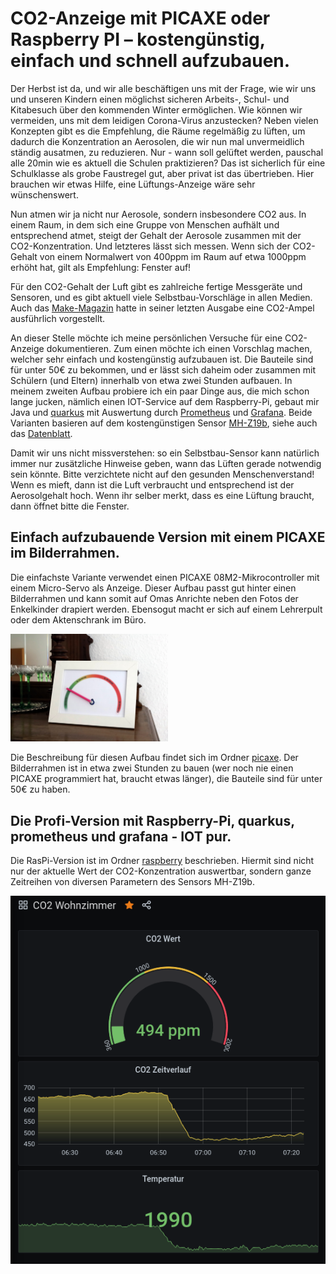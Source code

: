 # CO2-Anzeige mit PICAXE oder Raspberry PI – kostengünstig, einfach und schnell aufzubauen.

Der Herbst ist da, und wir alle beschäftigen uns mit der Frage, wie wir uns und unseren Kindern einen möglichst sicheren Arbeits-,
Schul- und Kitabesuch über den kommenden Winter ermöglichen. Wie können wir vermeiden, uns mit dem leidigen Corona-Virus anzustecken? Neben vielen Konzepten gibt es die Empfehlung, die Räume regelmäßig zu lüften, um dadurch die Konzentration an Aerosolen, die wir nun mal unvermeidlich ständig ausatmen, zu reduzieren. Nur - wann soll gelüftet werden, pauschal alle 20min wie es aktuell die Schulen praktizieren? Das ist sicherlich für eine Schulklasse als grobe Faustregel gut, aber privat ist das übertrieben. Hier brauchen wir etwas Hilfe, eine Lüftungs-Anzeige wäre sehr wünschenswert.

Nun atmen wir ja nicht nur Aerosole, sondern insbesondere CO2 aus. In einem Raum, in dem sich eine Gruppe von Menschen aufhält und entsprechend atmet, steigt der Gehalt der Aerosole zusammen mit der CO2-Konzentration. Und letzteres lässt sich messen. Wenn sich der CO2-Gehalt von einem Normalwert von 400ppm im Raum auf etwa 1000ppm erhöht hat, gilt als Empfehlung: Fenster auf!

Für den CO2-Gehalt der Luft gibt es zahlreiche fertige Messgeräte und Sensoren, und es gibt aktuell viele Selbstbau-Vorschläge in allen Medien. Auch das [Make-Magazin](https://www.heise.de/make/) hatte in seiner letzten Ausgabe eine CO2-Ampel ausführlich vorgestellt.

An dieser Stelle möchte ich meine persönlichen Versuche für eine CO2-Anzeige dokumentieren. Zum einen möchte ich einen Vorschlag machen, welcher sehr einfach und kostengünstig aufzubauen ist. Die Bauteile sind für unter 50€ zu bekommen, und er lässt sich daheim oder zusammen mit Schülern (und Eltern) innerhalb von etwa zwei Stunden aufbauen. In meinem zweiten Aufbau probiere ich ein paar Dinge aus, die mich schon lange jucken, nämlich einen IOT-Service auf dem Raspberry-Pi, gebaut mir Java und [quarkus](https://quarkus.io/) mit Auswertung durch [Prometheus](https://prometheus.io) und [Grafana](https://grafana.com). Beide Varianten basieren auf dem kostengünstigen Sensor [MH-Z19b](https://www.winsen-sensor.com/sensors/co2-sensor/mh-z19b.html), siehe auch das [Datenblatt](doc/MH-Z19B-Datasheet.pdf).

Damit wir uns nicht missverstehen: so ein Selbstbau-Sensor kann natürlich immer nur zusätzliche Hinweise geben, wann das Lüften gerade notwendig sein könnte. Bitte verzichtete nicht auf den gesunden Menschenverstand! Wenn es mieft, dann ist die Luft verbraucht und entsprechend ist der Aerosolgehalt hoch. Wenn ihr selber merkt, dass es eine Lüftung braucht, dann öffnet bitte die Fenster.

## Einfach aufzubauende Version mit einem PICAXE im Bilderrahmen.

Die einfachste Variante verwendet einen PICAXE 08M2-Mikrocontroller mit einem Micro-Servo als Anzeige. Dieser Aufbau passt gut
hinter einen Bilderrahmen und kann somit auf Omas Anrichte neben den Fotos der Enkelkinder drapiert werden. Ebensogut macht er
sich auf einem Lehrerpult oder dem Aktenschrank im Büro.

<img src="doc/pics/IMG_5365.JPG" tithe="Der CO2-Anzeiger auf der Anrichte" width="50%"/>

Die Beschreibung für diesen Aufbau findet sich im Ordner [picaxe](picaxe). Der Bilderrahmen ist in etwa zwei Stunden zu bauen (wer noch nie einen PICAXE programmiert hat, braucht etwas länger), die Bauteile sind für unter 50€ zu haben.

## Die Profi-Version mit Raspberry-Pi, quarkus, prometheus und grafana - IOT pur.

Die RasPi-Version ist im Ordner [raspberry](raspberry) beschrieben. Hiermit sind nicht nur der aktuelle Wert der CO2-Konzentration auswertbar, sondern ganze Zeitreihen von diversen Parametern des Sensors MH-Z19b.

![Ein Screenshot einer morgentlichen Grafana-Auswertung]( doc/pics/Grafana_screenshot.png "Ein Screenshot einer morgentlichen Grafana-Auswertung")